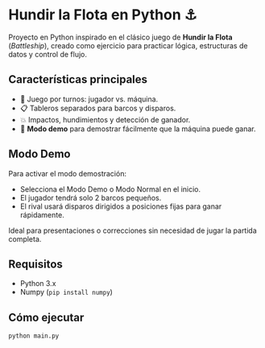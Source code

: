 # Hundir la Flota en Python ⚓️

Proyecto en Python inspirado en el clásico juego de **Hundir la Flota** (*Battleship*), creado como ejercicio para practicar lógica, estructuras de datos y control de flujo.

## Características principales

- 🎯 Juego por turnos: jugador vs. máquina.
- 📋 Tableros separados para barcos y disparos.
- 💥 Impactos, hundimientos y detección de ganador.
- 🧪 **Modo demo** para demostrar fácilmente que la máquina puede ganar.

## Modo Demo

Para activar el modo demostración:

- Selecciona el Modo Demo o Modo Normal en el inicio.
- El jugador tendrá solo 2 barcos pequeños.
- El rival usará disparos dirigidos a posiciones fijas para ganar rápidamente.

Ideal para presentaciones o correcciones sin necesidad de jugar la partida completa.

## Requisitos

- Python 3.x
- Numpy (`pip install numpy`)

## Cómo ejecutar

```bash
python main.py
